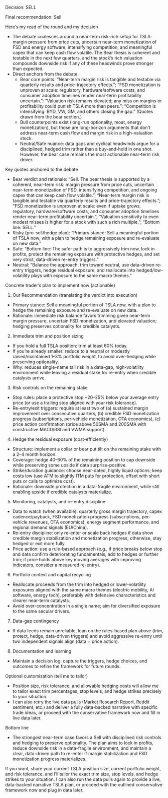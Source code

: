 Decision: SELL

Final recommendation: Sell

Here’s my read of the round and my decision
- The debate coalesces around a near-term risk-rich setup for TSLA: margin pressure from price cuts, uncertain near-term monetization of FSD and energy software, intensifying competition, and meaningful capex that can keep cash flow volatile. The Bear thesis is coherent and testable in the next few quarters, and the stock’s rich valuation compounds downside risk if any of these headwinds prove stronger than expected.
- Direct anchors from the debate:
  - Bear core points: “Near-term margin risk is tangible and testable via quarterly results and price-trajectory effects.”; “FSD monetization is unproven at scale: regulatory, hardware/software costs, and consumer adoption timelines render near-term profitability uncertain.”; “Valuation risk remains elevated; any miss on margins or profitability could punish TSLA more than peers.”; “Competition is intensifying: BYD, VW, GM, and others closing the gap.” (Quotes drawn from the bear section.)
  - Bull counterpoints exist (long-run optionality, moat, energy monetization), but those are long-horizon arguments that don’t address near-term cash flow and margin risk in a high-valuation stock.
  - Neutral/Safe nuance: data gaps and cyclical headwinds argue for a disciplined, hedged trim rather than a buy-and-hold in one shot. However, the bear case remains the most actionable near-term risk driver.

Key quotes anchored to the debate
- Bear verdict and rationale: “Sell. The bear thesis is supported by a coherent, near-term risk: margin pressure from price cuts, uncertain near-term monetization of FSD, intensifying competition, and ongoing capex that can keep cash flow volatile.”; “Near-term margin risk is tangible and testable via quarterly results and price-trajectory effects.”; “FSD monetization is unproven at scale: even if uptake grows, regulatory, hardware/software costs, and consumer adoption timelines render near-term profitability uncertain.”; “Valuation sensitivity to even modest misses is higher for a stock with such a rich multiple.”; “Bottom line: SELL.”
- Risky (pro-sell/hedge plan): “Primary stance: Sell a meaningful portion of TSLA now, with a plan to hedge remaining exposure and re-evaluate on new data.”
- Safe: “Bottom line: The safer path is to aggressively trim now, lock in profits, protect the remaining exposure with protective hedges, and set very strict, data-driven re-entry triggers.”
- Neutral: “Balance the approach: trim toward neutral, use data-driven re-entry triggers, hedge residual exposure, and reallocate into hedged/low-volatility plays with exposure to the same macro themes.”

Concrete trader’s plan to implement now (actionable)

1) Our Recommendation (translating the verdict into execution)
- Primary stance: Sell a meaningful portion of TSLA now, with a plan to hedge the remaining exposure and re-evaluate on new data.
- Rationale: immediate risk balance favors trimming given near-term margin pressure, uncertain FSD monetization, and elevated valuation; hedging preserves optionality for credible catalysts.

2) Immediate trim and position sizing
- If you hold a full TSLA position: trim at least 60% today.
- If you’re already smaller: reduce to a neutral or modestly raised/maintained 1–3% portfolio weight, to avoid over-hedging while preserving optionality.
- Why: reduces single-name tail risk in a data-gap, high-volatility environment while leaving a residual stake for re-entry when credible catalysts arrive.

3) Risk controls on the remaining stake
- Stop rules: place a protective stop ~20–25% below your average entry price (or use a trailing stop aligned with your risk tolerance).
- Re-entry/exit triggers: require at least two of (a) sustained margin improvement over consecutive quarters, (b) credible FSD monetization progress (subscriptions, per-vehicle monetization, OTA economics), (c) price action confirmation (price above 50SMA and 200SMA with constructive MACD/RSI and VWMA support).

4) Hedge the residual exposure (cost-efficiently)
- Structure: implement a collar or bear put tilt on the remaining stake with a 2–4 month horizon.
- Coverage: hedge 40–60% of the remaining position to cap downside while preserving some upside if data surprise-positive.
- Strike/duration guidance: choose near-dated, highly liquid options; keep costs low (use ATM to slightly ITM puts for protection, offset with short puts or calls to optimize cost).
- Rationale: downside protection in a data-fragile environment, while still enabling upside if credible catalysts materialize.

5) Monitoring, catalysts, and re-entry discipline
- Data to watch (when available): quarterly gross margin trajectory, capex cadence/payback, FSD monetization progress (subscriptions, per-vehicle revenues, OTA economics), energy segment performance, and regional demand signals (EU/China).
- Re-entry discipline: only re-enter or scale back hedges if data show credible margin stabilization and monetization progress; otherwise, stay hedged or exit more fully.
- Price action: use a rule-based approach (e.g., if price breaks below stop and data confirm deteriorating fundamentals, add to hedges or further trim; if price holds above key moving averages with improving indicators, consider a measured re-entry).

6) Portfolio context and capital recycling
- Reallocate proceeds from the trim into hedged or lower-volatility exposures aligned with the same macro themes (electric mobility, AI software, energy tech), preferably with defensive characteristics and clearer near-term catalysts.
- Avoid over-concentration in a single name; aim for diversified exposure to the same secular drivers.

7) Data-gap contingency
- If data feeds remain unreliable, lean on the rules-based plan above (trim, protect, hedge, data-driven triggers) and avoid aggressive re-entry until two independent signals align (data + price action).

8) Documentation and learning
- Maintain a decision log: capture the triggers, hedge choices, and outcomes to refine the framework for future rounds.

Optional customization (tell me to tailor)
- Position size, risk tolerance, and allowable hedging costs will allow me to tailor exact trim percentages, stop levels, and hedge strikes precisely to your situation.
- I can also retry the live data pulls (Market Research Report, Reddit sentiment, etc.) and deliver a fully data-backed narrative with specific trade ideas, or proceed with the conservative framework now and fill in live data later.

Bottom line
- The strongest near-term case favors a Sell with disciplined risk controls and hedging to preserve optionality. The plan aims to lock in profits, reduce downside risk in a data-fragile environment, and maintain a clear, data-driven path to re-enter if margin stabilization and FSD monetization progress materializes.

If you want, share your current TSLA position size, current portfolio weight, and risk tolerance, and I’ll tailor the exact trim size, stop levels, and hedge strikes to your situation. I can also run the data pulls again to provide a live, data-backed narrative TSLA plan, or proceed with the outlined conservative framework now and plug in data later.